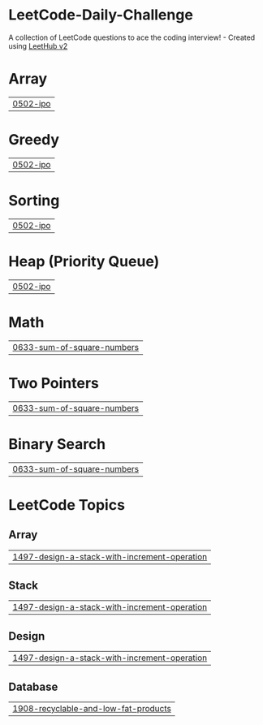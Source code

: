 # LeetCode-Daily-Challenge
A collection of LeetCode questions to ace the coding interview! - Created using [LeetHub v2](https://github.com/arunbhardwaj/LeetHub-2.0)


# Array
|  |
| ------- |
| [0502-ipo](https://github.com/Brajesh27/LeetCode-Daily-Challenge/tree/master/0502-ipo) |
# Greedy
|  |
| ------- |
| [0502-ipo](https://github.com/Brajesh27/LeetCode-Daily-Challenge/tree/master/0502-ipo) |
# Sorting
|  |
| ------- |
| [0502-ipo](https://github.com/Brajesh27/LeetCode-Daily-Challenge/tree/master/0502-ipo) |
# Heap (Priority Queue)
|  |
| ------- |
| [0502-ipo](https://github.com/Brajesh27/LeetCode-Daily-Challenge/tree/master/0502-ipo) |
# Math
|  |
| ------- |
| [0633-sum-of-square-numbers](https://github.com/Brajesh27/LeetCode-Daily-Challenge/tree/master/0633-sum-of-square-numbers) |
# Two Pointers
|  |
| ------- |
| [0633-sum-of-square-numbers](https://github.com/Brajesh27/LeetCode-Daily-Challenge/tree/master/0633-sum-of-square-numbers) |
# Binary Search
|  |
| ------- |
| [0633-sum-of-square-numbers](https://github.com/Brajesh27/LeetCode-Daily-Challenge/tree/master/0633-sum-of-square-numbers) |
<!---LeetCode Topics Start-->
# LeetCode Topics
## Array
|  |
| ------- |
| [1497-design-a-stack-with-increment-operation](https://github.com/Brajesh27/LeetCode-Daily-Challenge/tree/master/1497-design-a-stack-with-increment-operation) |
## Stack
|  |
| ------- |
| [1497-design-a-stack-with-increment-operation](https://github.com/Brajesh27/LeetCode-Daily-Challenge/tree/master/1497-design-a-stack-with-increment-operation) |
## Design
|  |
| ------- |
| [1497-design-a-stack-with-increment-operation](https://github.com/Brajesh27/LeetCode-Daily-Challenge/tree/master/1497-design-a-stack-with-increment-operation) |
## Database
|  |
| ------- |
| [1908-recyclable-and-low-fat-products](https://github.com/Brajesh27/LeetCode-Daily-Challenge/tree/master/1908-recyclable-and-low-fat-products) |
<!---LeetCode Topics End-->
